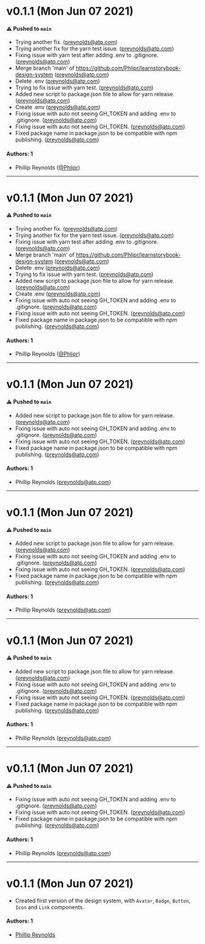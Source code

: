 # v0.1.1 (Mon Jun 07 2021)

#### ⚠️ Pushed to `main`

- Trying another fix. (preynolds@atp.com)
- Trying another fix for the yarn test issue. (preynolds@atp.com)
- Fixing issue with yarn test after adding .env to .gitignore. (preynolds@atp.com)
- Merge branch 'main' of https://github.com/Phlipr/learnstorybook-design-system (preynolds@atp.com)
- Delete .env (preynolds@atp.com)
- Trying to fix issue with yarn test. (preynolds@atp.com)
- Added new script to package.json file to allow for yarn release. (preynolds@atp.com)
- Create .env (preynolds@atp.com)
- Fixing issue with auto not seeing GH_TOKEN and adding .env to .gitignore. (preynolds@atp.com)
- Fixing issue with auto not seeing GH_TOKEN. (preynolds@atp.com)
- Fixed package name in package.json to be compatible with npm publishing. (preynolds@atp.com)

#### Authors: 1

- Phillip Reynolds ([@Phlipr](https://github.com/Phlipr))

---

# v0.1.1 (Mon Jun 07 2021)

#### ⚠️ Pushed to `main`

- Trying another fix. (preynolds@atp.com)
- Trying another fix for the yarn test issue. (preynolds@atp.com)
- Fixing issue with yarn test after adding .env to .gitignore. (preynolds@atp.com)
- Merge branch 'main' of https://github.com/Phlipr/learnstorybook-design-system (preynolds@atp.com)
- Delete .env (preynolds@atp.com)
- Trying to fix issue with yarn test. (preynolds@atp.com)
- Added new script to package.json file to allow for yarn release. (preynolds@atp.com)
- Create .env (preynolds@atp.com)
- Fixing issue with auto not seeing GH_TOKEN and adding .env to .gitignore. (preynolds@atp.com)
- Fixing issue with auto not seeing GH_TOKEN. (preynolds@atp.com)
- Fixed package name in package.json to be compatible with npm publishing. (preynolds@atp.com)

#### Authors: 1

- Phillip Reynolds ([@Phlipr](https://github.com/Phlipr))

---

# v0.1.1 (Mon Jun 07 2021)

#### ⚠️ Pushed to `main`

- Added new script to package.json file to allow for yarn release. (preynolds@atp.com)
- Fixing issue with auto not seeing GH_TOKEN and adding .env to .gitignore. (preynolds@atp.com)
- Fixing issue with auto not seeing GH_TOKEN. (preynolds@atp.com)
- Fixed package name in package.json to be compatible with npm publishing. (preynolds@atp.com)

#### Authors: 1

- Phillip Reynolds (preynolds@atp.com)

---

# v0.1.1 (Mon Jun 07 2021)

#### ⚠️ Pushed to `main`

- Added new script to package.json file to allow for yarn release. (preynolds@atp.com)
- Fixing issue with auto not seeing GH_TOKEN and adding .env to .gitignore. (preynolds@atp.com)
- Fixing issue with auto not seeing GH_TOKEN. (preynolds@atp.com)
- Fixed package name in package.json to be compatible with npm publishing. (preynolds@atp.com)

#### Authors: 1

- Phillip Reynolds (preynolds@atp.com)

---

# v0.1.1 (Mon Jun 07 2021)

#### ⚠️ Pushed to `main`

- Added new script to package.json file to allow for yarn release. (preynolds@atp.com)
- Fixing issue with auto not seeing GH_TOKEN and adding .env to .gitignore. (preynolds@atp.com)
- Fixing issue with auto not seeing GH_TOKEN. (preynolds@atp.com)
- Fixed package name in package.json to be compatible with npm publishing. (preynolds@atp.com)

#### Authors: 1

- Phillip Reynolds (preynolds@atp.com)

---

# v0.1.1 (Mon Jun 07 2021)

#### ⚠️ Pushed to `main`

- Fixing issue with auto not seeing GH_TOKEN and adding .env to .gitignore. (preynolds@atp.com)
- Fixing issue with auto not seeing GH_TOKEN. (preynolds@atp.com)
- Fixed package name in package.json to be compatible with npm publishing. (preynolds@atp.com)

#### Authors: 1

- Phillip Reynolds (preynolds@atp.com)

---

# v0.1.1 (Mon Jun 07 2021)

- Created first version of the design system, with `Avatar`, `Badge`, `Button`, `Icon` and `Link` components.

#### Authors: 1

- [Phillip Reynolds](https://github.com/Phlipr)
